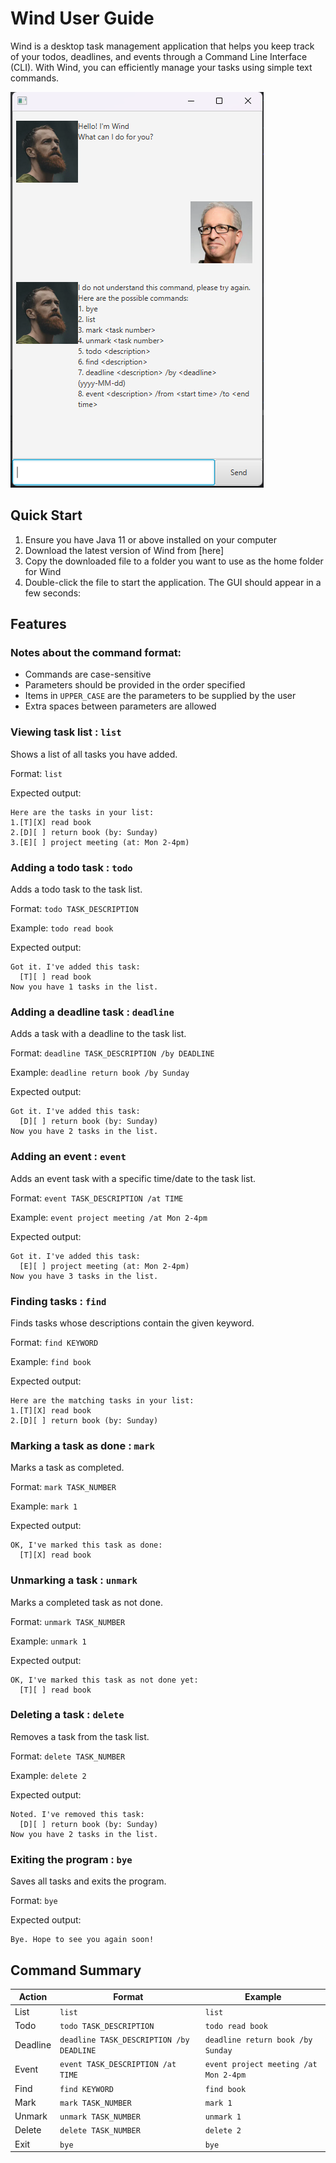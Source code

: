 # Wind User Guide

Wind is a desktop task management application that helps you keep track of your todos, deadlines, and events through a Command Line Interface (CLI). With Wind, you can efficiently manage your tasks using simple text commands.

![Ui](Ui.png)

## Quick Start

1. Ensure you have Java 11 or above installed on your computer
2. Download the latest version of Wind from [here]
3. Copy the downloaded file to a folder you want to use as the home folder for Wind
4. Double-click the file to start the application. The GUI should appear in a few seconds:

## Features

### Notes about the command format:
- Commands are case-sensitive
- Parameters should be provided in the order specified
- Items in `UPPER_CASE` are the parameters to be supplied by the user
- Extra spaces between parameters are allowed

### Viewing task list : `list`
Shows a list of all tasks you have added.

Format: `list`

Expected output:
```
Here are the tasks in your list:
1.[T][X] read book
2.[D][ ] return book (by: Sunday)
3.[E][ ] project meeting (at: Mon 2-4pm)
```

### Adding a todo task : `todo`
Adds a todo task to the task list.

Format: `todo TASK_DESCRIPTION`

Example: `todo read book`

Expected output:
```
Got it. I've added this task:
  [T][ ] read book
Now you have 1 tasks in the list.
```

### Adding a deadline task : `deadline`
Adds a task with a deadline to the task list.

Format: `deadline TASK_DESCRIPTION /by DEADLINE`

Example: `deadline return book /by Sunday`

Expected output:
```
Got it. I've added this task:
  [D][ ] return book (by: Sunday)
Now you have 2 tasks in the list.
```

### Adding an event : `event`
Adds an event task with a specific time/date to the task list.

Format: `event TASK_DESCRIPTION /at TIME`

Example: `event project meeting /at Mon 2-4pm`

Expected output:
```
Got it. I've added this task:
  [E][ ] project meeting (at: Mon 2-4pm)
Now you have 3 tasks in the list.
```

### Finding tasks : `find`
Finds tasks whose descriptions contain the given keyword.

Format: `find KEYWORD`

Example: `find book`

Expected output:
```
Here are the matching tasks in your list:
1.[T][X] read book
2.[D][ ] return book (by: Sunday)
```

### Marking a task as done : `mark`
Marks a task as completed.

Format: `mark TASK_NUMBER`

Example: `mark 1`

Expected output:
```
OK, I've marked this task as done:
  [T][X] read book
```

### Unmarking a task : `unmark`
Marks a completed task as not done.

Format: `unmark TASK_NUMBER`

Example: `unmark 1`

Expected output:
```
OK, I've marked this task as not done yet:
  [T][ ] read book
```

### Deleting a task : `delete`
Removes a task from the task list.

Format: `delete TASK_NUMBER`

Example: `delete 2`

Expected output:
```
Noted. I've removed this task:
  [D][ ] return book (by: Sunday)
Now you have 2 tasks in the list.
```

### Exiting the program : `bye`
Saves all tasks and exits the program.

Format: `bye`

Expected output:
```
Bye. Hope to see you again soon!
```

## Command Summary

| Action | Format | Example |
|--------|---------|---------|
| List | `list` | `list` |
| Todo | `todo TASK_DESCRIPTION` | `todo read book` |
| Deadline | `deadline TASK_DESCRIPTION /by DEADLINE` | `deadline return book /by Sunday` |
| Event | `event TASK_DESCRIPTION /at TIME` | `event project meeting /at Mon 2-4pm` |
| Find | `find KEYWORD` | `find book` |
| Mark | `mark TASK_NUMBER` | `mark 1` |
| Unmark | `unmark TASK_NUMBER` | `unmark 1` |
| Delete | `delete TASK_NUMBER` | `delete 2` |
| Exit | `bye` | `bye` |
